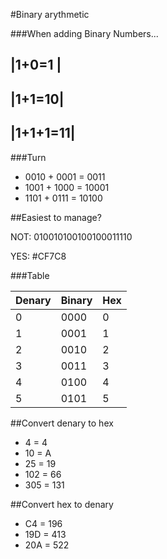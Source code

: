 #Binary arythmetic 

###When adding Binary Numbers...

|1+0=1 |
--------
|1+1=10|
--------
|1+1+1=11|
----------

###Turn

* 0010 + 0001 = 0011
* 1001 + 1000 = 10001
* 1101 + 0111 = 10100


##Easiest to manage?

NOT: 010010100100100011110

YES: #CF7C8

###Table

| Denary | Binary | Hex |
|--------|--------|-----|
| 0 | 0000 | 0 |
| 1 | 0001 | 1 |
| 2 | 0010 | 2 |
| 3 | 0011 | 3 |
| 4 | 0100 | 4 |
| 5 | 0101 | 5 |


##Convert denary to hex

* 4 = 4
* 10 = A
* 25 = 19
* 102 = 66
* 305 = 131

##Convert hex to denary

* C4 = 196
* 19D = 413
* 20A = 522

